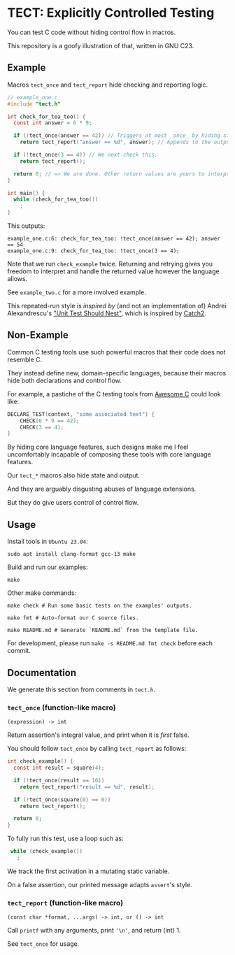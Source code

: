 [//]: # (WARNING: We generate README.md from README.template.md.)
[//]: # (Do not edit README.md. Make it with `make README.md`)

# TECT: Explicitly Controlled Testing

You can test C code without hiding control flow in macros.

This repository is a goofy illustration of that, written in GNU C23.

## Example

Macros `tect_once` and `tect_report` hide checking and reporting logic.

[//]: # (Replace "SCRIPT_*" with generated content)

```c
// example_one.c
#include "tect.h"

int check_for_tea_too() {
  const int answer = 6 * 9;

  if (!tect_once(answer == 42)) // Triggers at most _once_ by hiding state.
    return tect_report("answer == %d", answer); // Appends to the output log.

  if (!tect_once(3 == 4)) // We next check this.
    return tect_report();

  return 0; // => We are done. Other return values are yours to interpret.
}

int main() {
  while (check_for_tea_too())
    ;
}
```

This outputs:

```text
example_one.c:6: check_for_tea_too: !tect_once(answer == 42); answer == 54
example_one.c:9: check_for_tea_too: !tect_once(3 == 4); 
```

Note that we run `check_example` twice.
Returning and retrying gives you freedom to interpret and handle the returned
value however the language allows.

See `example_two.c` for a more involved example.

This repeated-run style is _inspired by_ (and not an implementation of)
Andrei Alexandrescu's
["Unit Test Should Nest"](https://youtu.be/trGJsOcA4hY?t=2887),
which is inspired by
[Catch2](https://github.com/catchorg/Catch2).

## Non-Example

Common C testing tools use such powerful macros that their code does not
resemble C.

They instead define new, domain-specific languages, because their macros
hide both declarations and control flow.

For example, a pastiche of the C testing tools from
[Awesome C](https://github.com/oz123/awesome-c#testing)
could look like:

```c
DECLARE_TEST(context, "some associated text") {
    CHECK(6 * 9 == 42);
    CHECK(3 == 4);
}

```

By hiding core language features, such designs make me I feel uncomfortably
incapable of composing these tools with core language features.

Our `tect_*` macros also hide state and output.

And they are arguably disgusting abuses of language extensions.

But they do give users control of control flow.

## Usage

Install tools in `Ubuntu 23.04`:

```shell
sudo apt install clang-format gcc-13 make

```

Build and run our examples:

```shell
make

```

Other make commands:

```shell
make check # Run some basic tests on the examples' outputs.

make fmt # Auto-format our C source files.

make README.md # Generate `README.md` from the template file.

```

For development, please run `make -s README.md fmt check` before each commit.

## Documentation

We generate this section from comments in `tect.h`.

[//]: # (Append in-source documentation below)

### `tect_once` (function-like macro)

`(expression) -> int`

Return assertion's integral value, and print when it is _first_ false.

You should follow `tect_once` by calling `tect_report` as follows:

```c
int check_example() {
  const int result = square(4);

  if (!tect_once(result == 16))
    return tect_report("result == %d", result);

  if (!tect_once(square(0) == 0))
    return tect_report();

  return 0;
}
```

To fully run this test, use a loop such as:

```c
 while (check_example())
   ;
```

We track the first activation in a mutating static variable.

On a false assertion, our printed message adapts `assert`'s style.

### `tect_report` (function-like macro)

`(const char *format, ...args) -> int, or () -> int`

Call `printf` with any arguments, print `'\n'`, and return (int) 1.

See `tect_once` for usage.

[//]: # (Avoid trailing newlines)
